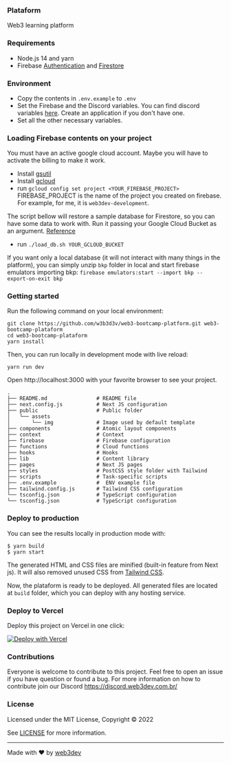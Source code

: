 ### Plataform 

Web3 learning platform 


### Requirements

- Node.js 14 and yarn
- Firebase [Authentication](https://firebase.google.com/docs/auth) and [Firestore](https://firebase.google.com/docs/firestore)

### Environment 
- Copy the contents in `.env.example` to `.env` 
- Set the Firebase and the Discord variables. You can find discord variables [here](https://discord.com/developers/applications). Create an application if you don't have one. 
- Set all the other necessary variables. 

### Loading Firebase contents on your project

You must have an active google cloud account. Maybe you will have to activate the billing to make it work.
- Install [gsutil](https://cloud.google.com/storage/docs/gsutil)
- Install [gcloud](https://cloud.google.com/sdk/gcloud)
- run `gcloud config set project <YOUR_FIREBASE_PROJECT>`
FIREBASE_PROJECT is the name of the project you created on firebase. For example, for me, it is `web3dev-development`.

The script bellow will restore a sample database for Firestore, so you can have some data to work with. 
Run it passing your Google Cloud Bucket as an argument. [Reference](https://cloud.google.com/storage/docs/creating-buckets)
- run `./load_db.sh YOUR_GCLOUD_BUCKET`

If you want only a local database (it will not interact with many things in the platform), you can simply unzip `bkp` folder in local and start firebase emulators importing bkp:
`firebase emulators:start --import bkp --export-on-exit bkp`

### Getting started

Run the following command on your local environment:

```
git clone https://github.com/w3b3d3v/web3-bootcamp-platform.git web3-bootcamp-plataform
cd web3-bootcamp-plataform
yarn install
```

Then, you can run locally in development mode with live reload:

```
yarn run dev
```

Open http://localhost:3000 with your favorite browser to see your project.

```
.
├── README.md                # README file
├── next.config.js           # Next JS configuration
├── public                   # Public folder
│   └── assets
│       └── img              # Image used by default template
├── components               # Atomic layout components
├── context                  # Context 
├── firebase                 # Firebase configuration
├── functions                # Cloud functions
├── hooks                    # Hooks
├── lib                      # Content library
├── pages                    # Next JS pages
├── styles                   # PostCSS style folder with Tailwind
├── scripts                  # Task-specific scripts
├── .env.example             #  ENV example file
├── tailwind.config.js       # Tailwind CSS configuration
└── tsconfig.json            # TypeScript configuration
└── tsconfig.json            # TypeScript configuration
```


### Deploy to production

You can see the results locally in production mode with:

```
$ yarn build
$ yarn start
```

The generated HTML and CSS files are minified (built-in feature from Next js). It will also removed unused CSS from [Tailwind CSS](https://tailwindcss.com).

Now, the plataform is ready to be deployed. All generated files are located at `build` folder, which you can deploy with any hosting service.

### Deploy to Vercel

Deploy this project on Vercel in one click:

[![Deploy with Vercel](https://vercel.com/button)](https://vercel.com/new/clone?repository-url=https://github.com/w3b3d3v/web3-bootcamp-platform)

### Contributions

Everyone is welcome to contribute to this project. Feel free to open an issue if you have question or found a bug.
For more information on how to contribute join our Discord https://discord.web3dev.com.br/

### License

Licensed under the MIT License, Copyright © 2022

See [LICENSE](LICENSE) for more information.

---

Made with ♥ by [web3dev](https://web3dev.com.br) 
